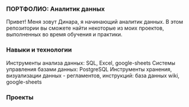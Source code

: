 ### ПОРТФОЛИО: Аналитик данных
Привет! Меня зовут Динара, я начинающий аналитик данных. В этом репозитории вы сможете найти некоторые из моих проектов, выполненных во время обучения и практики. 
### Навыки и технологии
Инструменты анализа данных: SQL, Excel, google-sheets
Системы управления базами данных: PostgreSQL
Инструменты хранения, визуализации данных - регламентов, инструкций: база данных wiki, google-sheets
### Проекты
